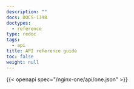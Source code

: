 ```yaml
---
description: ""
docs: DOCS-1398
doctypes:
  - reference
type: redoc
tags:
  - api
title: API reference guide
toc: false
weight: null
---
```


{{< openapi spec="/nginx-one/api/one.json" >}}
